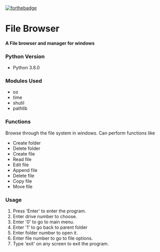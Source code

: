 [![forthebadge](https://forthebadge.com/images/badges/made-with-python.svg)](https://forthebadge.com)
# File Browser
#### A File browser and manager for windows
### Python Version
* Python 3.8.0
### Modules Used
* os
* time
* shutil
* pathlib
### Functions
Browse through the file system in windows. 
Can perform functions like 
* Create folder 
* Delete folder
* Create file
* Read file
* Edit file
* Append file
* Delete file
* Copy file
* Move file
### Usage
1. Press 'Enter' to enter the program.
2. Enter drive number to choose.
3. Enter '0' to go to main menu.
4. Enter '1' to go back to parent folder
5. Enter folder number to open it.
6. Enter file number to go to file options.
7. Type 'exit' on any screen to exit the program.
